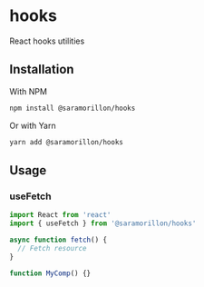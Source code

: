 # hooks

React hooks utilities

## Installation

With NPM

```bash
npm install @saramorillon/hooks
```

Or with Yarn

```bash
yarn add @saramorillon/hooks
```

## Usage

### useFetch

```jsx
import React from 'react'
import { useFetch } from '@saramorillon/hooks'

async function fetch() {
  // Fetch resource
}

function MyComp() {}
```
